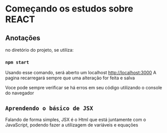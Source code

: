 # Começando os estudos sobre REACT


## Anotações

no diretório do projeto, se utiliza:

### `npm start`

Usando esse comando, será aberto um localhost [http://localhost:3000](http://localhost:3000) 
A pagina recarregará sempre que uma alteração for feita e salva

Voce pode sempre verificar se há erros em seu código utilizando o console do navegador

## `Aprendendo o básico de JSX`

Falando de forma simples, JSX é o Html que está juntamente com o JavaScript, podendo fazer a utilizagem de variáveis e equações